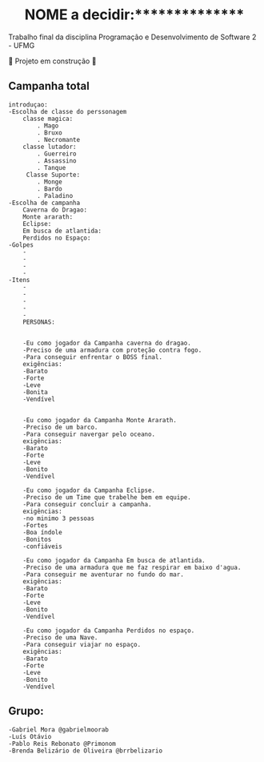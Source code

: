 <h1 align="center"> NOME a decidir:**************</h1>
Trabalho final da disciplina Programação e Desenvolvimento de Software 2 - UFMG

:construction: Projeto em construção :construction:
## Campanha total 
    introduçao:
    -Escolha de classe do perssonagem
        classe magica:
            . Mago
            . Bruxo
            . Necromante
        classe lutador:
            . Guerreiro
            . Assassino
            . Tanque
         Classe Suporte:
            . Monge
            . Bardo 
            . Paladino
    -Escolha de campanha
        Caverna do Dragao:
        Monte ararath:
        Eclipse:
        Em busca de atlantida:
        Perdidos no Espaço:
    -Golpes
        -
        -
        -
        -
    -Itens
        -
        -
        -
        -
        -
        PERSONAS:


        -Eu como jogador da Campanha caverna do dragao.
        -Preciso de uma armadura com proteção contra fogo.
        -Para conseguir enfrentar o BOSS final.
        exigências:
        -Barato
        -Forte 
        -Leve
        -Bonita
        -Vendível


        -Eu como jogador da Campanha Monte Ararath.
        -Preciso de um barco.
        -Para conseguir navergar pelo oceano.
        exigências:
        -Barato
        -Forte 
        -Leve
        -Bonito
        -Vendível  

        -Eu como jogador da Campanha Eclipse.
        -Preciso de um Time que trabelhe bem em equipe.
        -Para conseguir concluir a campanha.
        exigências:
        -no minimo 3 pessoas
        -Fortes 
        -Boa índole
        -Bonitos
        -confiáveis 

        -Eu como jogador da Campanha Em busca de atlantida.
        -Preciso de uma armadura que me faz respirar em baixo d'agua.
        -Para conseguir me aventurar no fundo do mar.
        exigências:
        -Barato
        -Forte 
        -Leve
        -Bonito
        -Vendível

        -Eu como jogador da Campanha Perdidos no espaço.
        -Preciso de uma Nave.
        -Para conseguir viajar no espaço.
        exigências:
        -Barato
        -Forte 
        -Leve
        -Bonito
        -Vendível
        
## Grupo:
    -Gabriel Mora @gabrielmoorab
    -Luís Otávio
    -Pablo Reis Rebonato @Primonom
    -Brenda Belizário de Oliveira @brrbelizario
        

    
  
